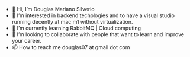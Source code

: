 - 👋 Hi, I’m Douglas Mariano Silverio
- 👀 I’m interested in backend techologies and to have a visual studio running decently at mac m1 without virtualization.
- 🌱 I’m currently learning RabbitMQ | Cloud computing 
- 💞️ I’m looking to collaborate with people that want to learn and improve your career.
- 📫 How to reach me douglas07 at gmail dot com

<!---
DouglasMarianoSilverio/DouglasMarianoSilverio is a ✨ special ✨ repository because its `README.md` (this file) appears on your GitHub profile.
You can click the Preview link to take a look at your changes.
--->
